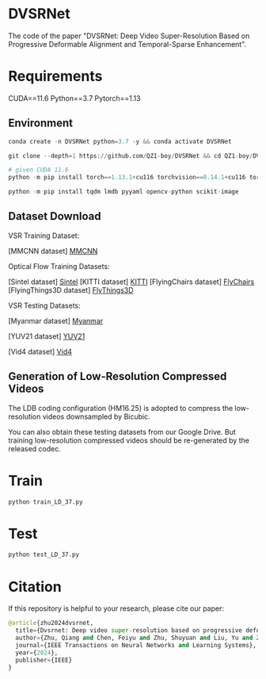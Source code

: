 # DVSRNet

The code of the paper "DVSRNet: Deep Video Super-Resolution Based on Progressive Deformable Alignment and Temporal-Sparse Enhancement".

# Requirements

CUDA==11.6 Python==3.7 Pytorch==1.13

## Environment
```python
conda create -n DVSRNet python=3.7 -y && conda activate DVSRNet

git clone --depth=1 https://github.com/QZ1-boy/DVSRNet && cd QZ1-boy/DVSRNet/

# given CUDA 11.6
python -m pip install torch==1.13.1+cu116 torchvision==0.14.1+cu116 torchaudio==0.13.1 --extra-index-url https://download.pytorch.org/whl/cu116

python -m pip install tqdm lmdb pyyaml opencv-python scikit-image
```

## Dataset Download
VSR Training Dataset:

[MMCNN dataset] [MMCNN](https://ieeexplore.ieee.org/document/8579237)

Optical Flow Training Datasets:

[Sintel dataset] [Sintel](https://link.springer.com/chapter/10.1007/978-3-642-33783-3_44)
[KITTI dataset] [KITTI](https://ieeexplore.ieee.org/document/7298925)
[FlyingChairs dataset] [FlyChairs](https://ieeexplore.ieee.org/document/7410673)
[FlyingThings3D dataset] [FlyThings3D](https://ieeexplore.ieee.org/document/7780807)

VSR Testing Datasets:

[Myanmar dataset] [Myanmar](https://ieeexplore.ieee.org/document/7444187)

[YUV21 dataset] [YUV21](https://ieeexplore.ieee.org/document/7858640)

[Vid4 dataset] [Vid4](https://ieeexplore.ieee.org/document/8099787)

## Generation of Low-Resolution Compressed Videos
The LDB coding configuration (HM16.25) is adopted to compress the low-resolution videos downsampled by Bicubic. 

You can also obtain these testing datasets from our Google Drive. But training low-resolution compressed videos should be re-generated by the released codec. 


# Train
```python
python train_LD_37.py
```
# Test
```python
python test_LD_37.py 
```
# Citation
If this repository is helpful to your research, please cite our paper:
```python
@article{zhu2024dvsrnet,
  title={Dvsrnet: Deep video super-resolution based on progressive deformable alignment and temporal-sparse enhancement},
  author={Zhu, Qiang and Chen, Feiyu and Zhu, Shuyuan and Liu, Yu and Zhou, Xue and Xiong, Ruiqin and Zeng, Bing},
  journal={IEEE Transactions on Neural Networks and Learning Systems},
  year={2024},
  publisher={IEEE}
}
```
